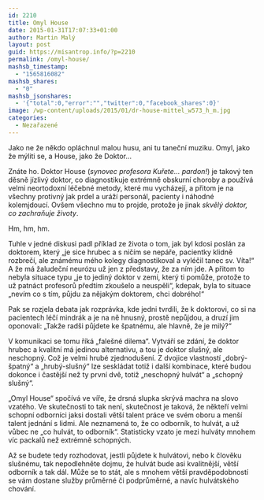 ```yaml
---
id: 2210
title: Omyl House
date: 2015-01-31T17:07:33+01:00
author: Martin Malý
layout: post
guid: https://misantrop.info/?p=2210
permalink: /omyl-house/
mashsb_timestamp:
  - "1565816082"
mashsb_shares:
  - "0"
mashsb_jsonshares:
  - '{"total":0,"error":"","twitter":0,"facebook_shares":0}'
image: /wp-content/uploads/2015/01/dr-house-mittel_w573_h_m.jpg
categories:
  - Nezařazené
---
```

Jako ne že někdo opláchnul malou husu, ani tu taneční muziku. Omyl, jako že mýliti se, a House, jako že Doktor&#8230;

<!--more-->

Znáte ho. Doktor House (_synovec profesora Kuřete&#8230; pardon!_) je takový ten děsně jízlivý doktor, co diagnostikuje extrémně obskurní choroby a používá velmi neortodoxní léčebné metody, které mu vycházejí, a přitom je na všechny protivný jak prdel a uráží personál, pacienty i náhodné kolemjdoucí. Ovšem všechno mu to projde, protože je jinak _skvělý doktor, co zachraňuje životy_.

Hm, hm, hm.

Tuhle v jedné diskusi padl příklad ze života o tom, jak byl kdosi poslán za doktorem, který &#8222;je sice hrubec a s ničím se nepáře, pacientky klidně rozbrečí, ale známému mého kolegy diagnostikoval a vyléčil tanec sv. Víta!&#8220; A že má žaludeční neurózu už jen z představy, že za ním jde. A přitom to nebyla situace typu &#8222;je to jediný doktor v zemi, který ti pomůže, protože to už patnáct profesorů předtím zkoušelo a neuspěli&#8220;, kdepak, byla to situace &#8222;nevím co s tím, půjdu za nějakým doktorem, chci dobrého!&#8220;

Pak se rozjela debata jak rozprávka, kde jedni tvrdili, že k doktorovi, co si na pacientech léčí mindrák a je na ně hnusný, prostě nepůjdou, a druzí jim oponovali: &#8222;Takže radši půjdete ke špatnému, ale hlavně, že je milý?&#8220;

V komunikaci se tomu říká &#8222;falešné dilema&#8220;. Vytváří se zdání, že doktor hrubec a kvalitní má jedinou alternativu, a tou je doktor slušný, ale neschopný. Což je velmi hrubé zjednodušení. Z dvojice vlastností &#8222;dobrý-špatný&#8220; a &#8222;hrubý-slušný&#8220; lze seskládat totiž i další kombinace, které budou dokonce i častější než ty první dvě, totiž &#8222;neschopný hulvát&#8220; a &#8222;schopný slušný&#8220;.

&#8222;Omyl House&#8220; spočívá ve víře, že drsná slupka skrývá machra na slovo vzatého. Ve skutečnosti to tak není, skutečnost je taková, že někteří velmi schopní odborníci jaksi dostali větší talent práce ve svém oboru a menší talent jednání s lidmi. Ale neznamená to, že co odborník, to hulvát, a už vůbec ne &#8222;co hulvát, to odborník&#8220;. Statisticky vzato je mezi hulváty mnohem víc packalů než extrémně schopných.

Až se budete tedy rozhodovat, jestli půjdete k hulvátovi, nebo k člověku slušnému, tak nepodlehněte dojmu, že hulvát bude asi kvalitnější, větší odborník a tak dál. Může se to stát, ale s mnohem větší pravděpodobností se vám dostane služby průměrné či podprůměrné, a navíc hulvátského chování.